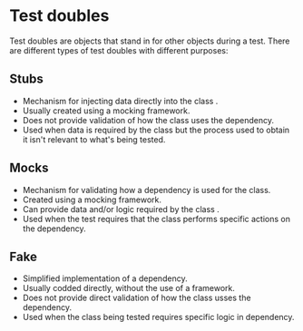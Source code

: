 # Test doubles
Test doubles are objects that stand in for other objects during a test. There are different types of test doubles with different purposes: 

## Stubs
* Mechanism for injecting data directly into the class .
* Usually created using a mocking framework.
* Does not provide validation of how the class uses the dependency. 
* Used when data is required by the class but the process 
used to obtain it isn't relevant to what's being tested. 


## Mocks 
* Mechanism for validating how a dependency is used for the class. 
* Created using a mocking framework. 
* Can provide data and/or logic required by the class .
* Used when the test requires that the class performs specific 
actions on the dependency.

## Fake 
* Simplified implementation of a dependency.
* Usually codded directly, without the use of a framework.
* Does not provide direct validation of how the class usses the dependency.
* Used when the class being tested requires specific logic in dependency.
